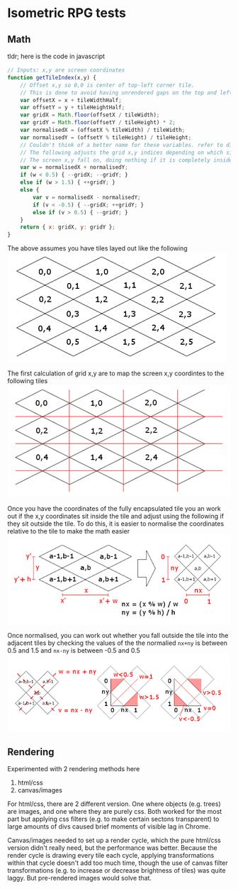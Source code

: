 # Isometric RPG tests

## Math
tldr; here is the code in javascript
```javascript
// Inputs: x,y are screen coordinates
function getTileIndex(x,y) {
    // Offset x,y so 0,0 is center of top-left corner tile.
    // This is done to avoid having unrendered gaps on the top and left edges 
    var offsetX = x + tileWidthHalf;
    var offsetY = y + tileHeightHalf;
    var gridX = Math.floor(offsetX / tileWidth);
    var gridY = Math.floor(offsetY / tileHeight) * 2;
    var normalisedX = (offsetX % tileWidth) / tileWidth;
    var normalisedY = (offsetY % tileHeight) / tileHeight;
    // Couldn't think of a better name for these variables. refer to diagram below.
    // The following adjusts the grid x,y indices depending on which side of the tile
    // The screen x,y fall on, doing nothing if it is completely inside the tile.
    var w = normalisedX + normalisedY;
    if (w < 0.5) { --gridX; --gridY; }
    else if (w > 1.5) { ++gridY; }
    else {
        var v = normalisedX - normalisedY;
        if (v < -0.5) { --gridX; ++gridY; }
        else if (v > 0.5) { --gridY; }
    }
    return { x: gridX, y: gridY };
}
```

The above assumes you have tiles layed out like the following
![Layout of isometric tiles](./isometric_grid_1.png)

The first calculation of grid x,y are to map the screen x,y coordintes to the following tiles
![Overlaying a normal grid over the isometric grid, encapsulating 1 tile entirely and effectively dividing the off tiles into 4 quadrants](./isometric_grid_2.png)

Once you have the coordinates of the fully encapsulated tile you an work out if the x,y coordinates sit inside the tile and adjust using the following if they sit outside the tile. To do this, it is easier to normalise the coordinates relative to the tile to make the math easier
![Formulas for adjacent tiles and formula for normalising the coordinates to make the math easier](./isometric_grid_normalised.png)

Once normalised, you can work out whether you fall outside the tile into the adjacent tiles by checking the values of the the normalied `nx+ny` is between 0.5 and 1.5 and `nx-ny` is between -0.5 and 0.5
![Calculations for nx+ny and nx-ny](./isometric_grid_normalised_vw.png)

## Rendering
Experimented with 2 rendering methods here
1. html/css
1. canvas/images

For html/css, there are 2 different version. One where objects (e.g. trees) are images, and one where they are purely css. Both worked for the most part but applying css filters (e.g. to make certain sectons transparent) to large amounts of divs caused brief moments of visible lag in Chrome.

Canvas/images needed to set up a render cycle, which the pure html/css version didn't really need, but the performance was better. Because the render cycle is drawing every tile each cycle, applying transformations within that cycle doesn't add too much time, though the use of canvas filter transformations (e.g. to increase or decrease brightness of tiles) was quite laggy. But pre-rendered images would solve that.